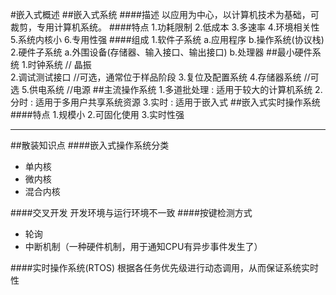  #嵌入式概述 
##嵌入式系统
####描述
	以应用为中心，以计算机技术为基础，可裁剪，专用计算机系统。
####特点
	1.功耗限制
	2.低成本
	3.多速率
	4.环境相关性
	5.系统内核小
	6.专用性强
####组成
	1.软件子系统
		a.应用程序
        b.操作系统(协议栈)
    2.硬件子系统
    	a.外围设备(存储器、输入接口、输出接口)
        b.处理器
##最小硬件系统
	1.时钟系统			// 晶振	
	2.调试测试接口		//可选，通常位于样品阶段
	3.复位及配置系统
	4.存储器系统		  //可选
	5.供电系统			//电源
##主流操作系统
	1.多道批处理 : 适用于较大的计算机系统
	2.分时 : 适用于多用户共享系统资源
	3.实时 : 适用于嵌入式
##嵌入式实时操作系统
####特点
	1.规模小
	2.可固化使用
	3.实时性强


* * *
##散装知识点
####嵌入式操作系统分类
- 	单内核
- 	微内核
- 	混合内核

####交叉开发
	开发环境与运行环境不一致
####按键检测方式
- 轮询
- 中断机制（一种硬件机制，用于通知CPU有异步事件发生了）

####实时操作系统(RTOS)
	根据各任务优先级进行动态调用，从而保证系统实时性


